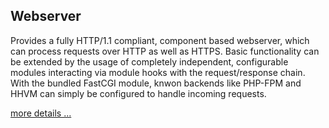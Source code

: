 ## Webserver

Provides a fully HTTP/1.1 compliant, component based webserver, which can process requests over HTTP as well as HTTPS. Basic functionality can be extended by the usage of completely independent, configurable modules interacting via module hooks with the request/response chain. With the bundled FastCGI module, knwon backends like PHP-FPM and HHVM can simply be configured to handle incoming requests.

[more details ...](<{{ "/products/features/webserver.html" | prepend: site.baseurl }}>)
